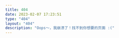 ```yaml
---
title: 404
date: 2023-02-07 17:23:51
type: "404"
layout: "404"
description: "Oops～，我崩溃了！找不到你想要的页面 :("
---
```

